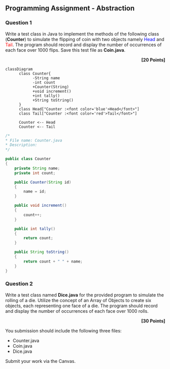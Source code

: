 ## Programming Assignment - Abstraction
 
 ### Question 1 
 Write a test class in Java to implement the methods of the following class (**Counter**) to simulate the flipping of coin with two objects namely <font color="blue">Head</font> and <font color="red"> Tail</font>. The program should record and display the number of occurrences of each face over 1000 flips. Save this test file as **Coin.java**.
 <div style="text-align: right"><b>[20 Points]</b></div>


```mermaid
classDiagram
      class Counter{
            -String name
            -int count
            +Counter(String)
            +void increment()
            +int tally()
            +String toString()
      }
      class Head["Counter :<font color='blue'>Head</font>"]
      class Tail["Counter :<font color='red'>Tail</font>"]

      Counter <-- Head
      Counter <-- Tail
```


```Java
/*
* File name: Counter.java
* Description: 
*/

public class Counter
{
    private String name;
    private int count;

    public Counter(String id)
    {
        name = id;
    }

    public void increment()
    {
        count++;
    }

    public int tally()
    {
        return count;
    }

    public String toString()
    {
        return count + " " + name;
    }
}
```

### Question 2
Write a test class named **Dice.java** for the provided program to simulate the rolling of a die. Utilize the concept of an Array of Objects to create six objects, each representing one face of a die. The program should record and display the number of occurrences of each face over 1000 rolls.
<div style="text-align: right"><b>[30 Points]</b></div>

You submission should include the following three files:
- Counter.java
- Coin.java
- Dice.java

Submit your work via the Canvas.

